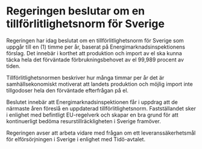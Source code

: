 # Regeringen beslutar om en tillförlitlighetsnorm för Sverige

Regeringen har idag beslutat om en tillförlitlighetsnorm för Sverige som uppgår till en (1) timme per år, baserat på Energimarknadsinspektionens förslag. Det innebär i korthet att produktion och import av el ska kunna täcka hela det förväntade förbrukningsbehovet av el 99,989 procent av tiden.

Tillförlitlighetsnormen beskriver hur många timmar per år det är samhällsekonomiskt motiverat att landets produktion och möjlig import inte tillgodoser hela den förväntade efterfrågan på el.

Beslutet innebär att Energimarknadsinspektionen får i uppdrag att de närmaste åren föreslå en uppdaterad tillförlitlighetsnorm. Fastställandet sker i enlighet med befintligt EU-regelverk och skapar en bra grund för att kontinuerligt bedöma resurstillräckligheten i Sverige framöver.

Regeringen avser att arbeta vidare med frågan om ett leveranssäkerhetsmål för elförsörjningen i Sverige i enlighet med Tidö-avtalet.
